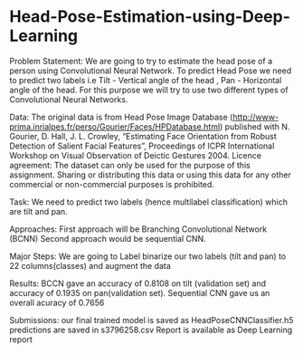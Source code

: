 # Head-Pose-Estimation-using-Deep-Learning

Problem Statement:
We are going to try to estimate the head pose of a person using Convolutional Neural Network. To predict Head Pose we need to predict two labels i.e Tilt - Vertical angle of the head , Pan - Horizontal angle of the head. For this purpose we will try to use two different types of Convolutional Neural Networks.

Data:
The original data is from Head Pose Image Database (http://www-prima.inrialpes.fr/perso/Gourier/Faces/HPDatabase.html) published with N. Gourier, D. Hall, J. L. Crowley, “Estimating Face Orientation from Robust Detection of Salient Facial Features”, Proceedings of ICPR International Workshop on Visual Observation of Deictic Gestures 2004.
Licence agreement: The dataset can only be used for the purpose of this assignment. Sharing or distributing this data or using this data for any other commercial or non-commercial purposes is prohibited.

Task:
We need to predict two labels (hence multilabel classification) which are tilt and pan.

Approaches:
First approach will be Branching Convolutional Network (BCNN)
Second approach would be sequential CNN.

Major Steps:
We are going to Label binarize our two labels (tilt and pan) to 22 columns(classes) and augment the data

Results:
BCCN gave an accuracy of 0.8108 on tilt (validation set) and accuracy of 0.1935 on pan(validation set). 
Sequential CNN gave us an overall acuracy of 0.7656

Submissions:
our final trained model is saved as HeadPoseCNNClassifier.h5
predictions are saved in s3796258.csv
Report is available as Deep Learning report
